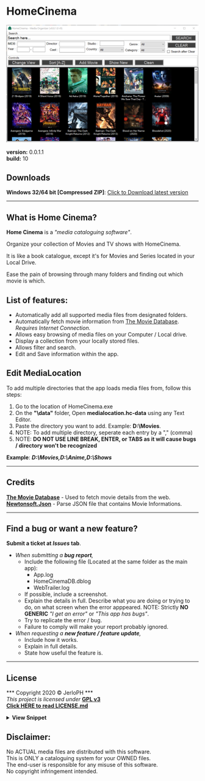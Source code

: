 # HomeCinema

<img src="/data/screenshot01.PNG"></img>

**version:**	0.0.1.1 <br>
**build:**		10

## Downloads

**Windows 32/64 bit [Compressed ZIP]**: [Click to Download latest version](https://github.com/JerloPH/HomeCinema/releases/download/v0.0.1.1/HomeCinema-Windows_v0.0.1.1.zip "Download, Extract and Open 'HomeCinema' Executable file") <br>

****

## What is Home Cinema?

**Home Cinema** is a *"media cataloguing software"*.

Organize your collection of Movies and TV shows with HomeCinema.

It is like a book catalogue, except it's for Movies and Series located in your Local Drive.

Ease the pain of browsing through many folders and finding out which movie is which.
	
## List of features:
	
- Automatically add all supported media files from designated folders.
- Automatically fetch movie information from [The Movie Database](https://www.themoviedb.org/). *Requires Internet Connection.*
- Allows easy browsing of media files on your Computer / Local drive.
- Display a collection from your locally stored files.
- Allows filter and search.
- Edit and Save information within the app.

## Edit MediaLocation

To add multiple directories that the app loads media files from, follow this steps: <br>

1. Go to the location of HomeCinema.exe
2. On the **"\data"** folder, Open **medialocation.hc-data** using any Text Editor.
3. Paste the directory you want to add. Example: **D:\Movies**.
4. NOTE: To add multiple directory, seperate each entry by a "," (comma)
5. NOTE: **DO NOT USE LINE BREAK, ENTER, or TABS as it will cause bugs / directory won't be recognized**

**Example**: ***D:\Movies,D:\Anime,D:\Shows***

****

## Credits

[**The Movie Database**](https://www.themoviedb.org/) - Used to fetch movie details from the web. <br>
[**Newtonsoft.Json**](https://www.newtonsoft.com/json) - Parse JSON file that contains Movie Informations.

****

## Find a bug or want a new feature?

**Submit a ticket at *Issues* tab**.
- *When submitting a **bug report**,*
  - Include the following file (Located at the same folder as the main app):
    - App.log
	- HomeCinemaDB.dblog
	- WebTrailer.log
  - If possible, include a screenshot.
  - Explain the details in full. Describe what you are doing or trying to do, on what screen when the error apppeared.
    NOTE: Strictly **NO GENERIC** *"I get an error"* or *"This app has bugs"*.
  - Try to replicate the error / bug.
  - Failure to comply will make your report probably ignored.
- *When requesting a **new feature / feature update**,*
  - Include how it works.
  - Explain in full details.
  - State how useful the feature is.

****

## License

*** Copyright 2020 © JerloPH *** <br>
*This project is licensed under* **[GPL v3](https://www.gnu.org/licenses/gpl-3.0.html)** <br>
**[Click HERE to read LICENSE.md](/LICENSE.md)**

<details>
	<summary> <b>View Snippet</b> </summary>
	
    ** HomeCinema - Organize your Movie Collection **
    Copyright (C) 2020  JerloPH (https://github.com/JerloPH)

    This program is free software: you can redistribute it and/or modify
    it under the terms of the GNU General Public License as published by
    the Free Software Foundation, either version 3 of the License, or
    (at your option) any later version.

    This program is distributed in the hope that it will be useful,
    but WITHOUT ANY WARRANTY; without even the implied warranty of
    MERCHANTABILITY or FITNESS FOR A PARTICULAR PURPOSE.  See the
    GNU General Public License for more details.

    You should have received a copy of the GNU General Public License
    along with this program.  If not, see <https://www.gnu.org/licenses/>.
</details>

## Disclaimer:

No ACTUAL media files are distributed with this software. <br>
This is ONLY a cataloguing system for your OWNED files. <br>
The end-user is responsible for any misuse of this software. <br>
No copyright infringement intended.
